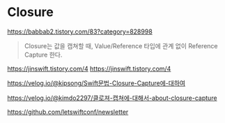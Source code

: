 #  Closure

https://babbab2.tistory.com/83?category=828998


> Closure는 값을 캡쳐할 때,
> Value/Reference 타입에 관계 없이 Reference Capture 한다.


https://jinswift.tistory.com/4
https://jinswift.tistory.com/4

https://velog.io/@kipsong/Swift문법-Closure-Capture에-대하여

https://velog.io/@kimdo2297/클로져-캡쳐에-대해서-about-closure-capture


https://github.com/letswiftconf/newsletter

